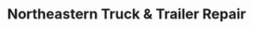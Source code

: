 ---
title: "Northeastern Truck & Trailer Repair"
url: /posen/northeastern-truck-and-trailer-repair/
shop: shop
---